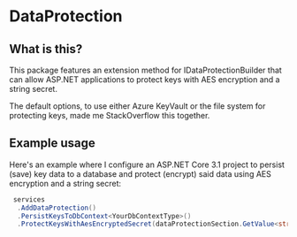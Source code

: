 # DataProtection 

## What is this?
This package features an extension method for IDataProtectionBuilder that can allow ASP.NET applications to protect keys with AES encryption and a string secret.

The default options, to use either Azure KeyVault or the file system for protecting keys, made me StackOverflow this together.

## Example usage

Here's an example where I configure an ASP.NET Core 3.1 project to persist (save) key data to a database and protect (encrypt) said data using AES encryption and a string secret:

```csharp
 services
  .AddDataProtection()
  .PersistKeysToDbContext<YourDbContextType>() 
  .ProtectKeysWithAesEncryptedSecret(dataProtectionSection.GetValue<string>("Secret")); // ← Oh boy! ```
